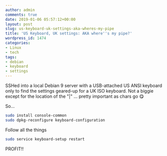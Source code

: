 ```yaml
---
author: admin
comments: true
date: 2019-01-06 05:57:12+00:00
layout: post
slug: us-keyboard-uk-settings-aka-wheres-my-pipe
title: 'US Keyboard, UK settings: AKA where''s my pipe?'
wordpress_id: 1474
categories:
- Linux
- tech
tags:
- debian
- keyboard
- settings
---
```


SSHed into a local Debian 9 server with a USB-attached US ANSI keyboard only to find the settings geared-up for a UK ISO keyboard. Not a biggie except for the location of the "|" ... pretty important as chars go 😋

So...


```bash
sudo install console-common
sudo dpkg-reconfigure keyboard-configuration
```

Follow all the things

```bash 
sudo service keyboard-setup restart
```

PROFIT!!
